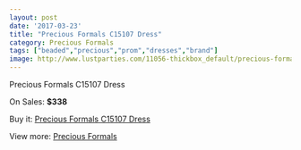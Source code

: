```yaml
---
layout: post
date: '2017-03-23'
title: "Precious Formals C15107 Dress"
category: Precious Formals
tags: ["beaded","precious","prom","dresses","brand"]
image: http://www.lustparties.com/11056-thickbox_default/precious-formals-c15107-dress.jpg
---
```

Precious Formals C15107 Dress

On Sales: **$338**
<a href="https://www.lustparties.com/en/precious-formals/3922-precious-formals-c15107-dress.html"><amp-img layout="responsive" width="600" height="600" src="//www.lustparties.com/11056-thickbox_default/precious-formals-c15107-dress.jpg" alt="Precious Formals C15107 Dress 0" /></a>

Buy it: [Precious Formals C15107 Dress](https://www.lustparties.com/en/precious-formals/3922-precious-formals-c15107-dress.html "Precious Formals C15107 Dress")

View more: [Precious Formals](https://www.lustparties.com/en/18-precious-formals "Precious Formals")